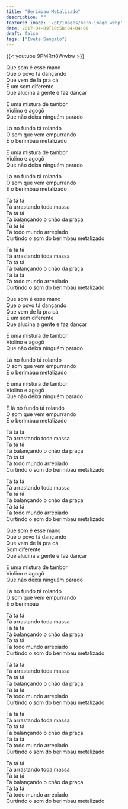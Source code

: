 ```yaml
---
title: "Berimbau Metalizado"
description: ""
featured_image: '/pt/images/hero-image.webp'
date: 2017-04-09T10:58:04-04:00
draft: false
tags: ["Ivete Sangalo"]
---
```


{{< youtube 9PMRrt8Wwbw >}}

Que som é esse mano  
Que o povo tá dançando  
Que vem de lá pra cá  
É um som diferente  
Que alucina a gente e faz dançar

É uma mistura de tambor  
Violino e agogô  
Que não deixa ninguém parado

Lá no fundo tá rolando  
O som que vem empurrando  
É o berimbau metalizado

É uma mistura de tambor  
Violino e agogô  
Que não deixa ninguém parado

Lá no fundo tá rolando  
O som que vem empurrando  
É o berimbau metalizado

Tá tá tá  
Tá arrastando toda massa  
Tá tá tá  
Tá balançando o chão da praça  
Tá tá tá  
Tá todo mundo arrepiado  
Curtindo o som do berimbau metalizado

Tá tá tá  
Tá arrastando toda massa  
Tá tá tá  
Tá balançando o chão da praça  
Tá tá tá  
Tá todo mundo arrepiado  
Curtindo o som do berimbau metalizado

Que som é esse mano  
Que o povo tá dançando  
Que vem de lá pra cá  
É um som diferente  
Que alucina a gente e faz dançar

É uma mistura de tambor  
Violino e agogô  
Que não deixa ninguém parado

Lá no fundo tá rolando  
O som que vem empurrando  
É o berimbau metalizado

É uma mistura de tambor  
Violino e agogô  
Que não deixa ninguém parado

E lá no fundo tá rolando  
O som que vem empurrando  
É o berimbau metalizado

Tá tá tá  
Tá arrastando toda massa  
Tá tá tá  
Tá balançando o chão da praça  
Tá tá tá  
Tá todo mundo arrepiado  
Curtindo o som do berimbau metalizado

Tá tá tá  
Tá arrastando toda massa  
Tá tá tá  
Tá balançando o chão da praça  
Tá tá tá  
Tá todo mundo arrepiado  
Curtindo o som do berimbau metalizado

Que som é esse mano  
Que o povo tá dançando  
Que vem de lá pra cá  
Som diferente  
Que alucina a gente e faz dançar

É uma mistura de tambor  
Violino e agogô  
Que não deixa ninguém parado

Lá no fundo tá rolando  
O som que vem empurrando  
É o berimbau

Tá tá tá  
Tá arrastando toda massa  
Tá tá tá  
Tá balançando o chão da praça  
Tá tá tá  
Tá todo mundo arrepiado  
Curtindo o som do berimbau metalizado

Tá tá tá  
Tá arrastando toda massa  
Tá tá tá  
Tá balançando o chão da praça  
Tá tá tá  
Tá todo mundo arrepiado  
Curtindo o som do berimbau metalizado

Tá tá tá  
Tá arrastando toda massa  
Tá tá tá  
Tá balançando o chão da praça  
Tá tá tá  
Tá todo mundo arrepiado  
Curtindo o som do berimbau metalizado

Tá tá tá  
Tá arrastando toda massa  
Tá tá tá  
Tá balançando o chão da praça  
Tá tá tá  
Tá todo mundo arrepiado  
Curtindo o som do berimbau metalizado
